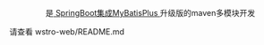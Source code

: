 ﻿  
<p align="center">
  是<a href="http://git.oschina.net/zhousiwei/springboot_mybatisplus">
	SpringBoot集成MyBatisPlus
  </a> 升级版的maven多模块开发
</p>



请查看   wstro-web/README.md